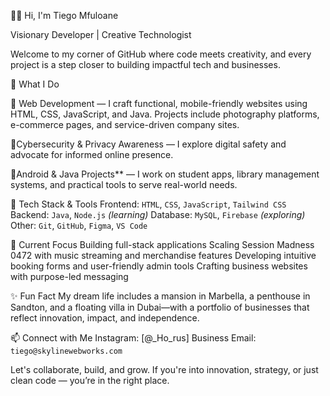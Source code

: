 👋🏾 Hi, I'm Tiego Mfuloane

Visionary Developer | Creative Technologist 

Welcome to my corner of GitHub where code meets creativity, and every project is a step closer to building impactful tech and businesses.



💼 What I Do

🎨 Web Development — I craft functional, mobile-friendly websites using HTML, CSS, JavaScript, and Java. Projects include photography platforms, e-commerce pages, and service-driven company sites.

🔐Cybersecurity & Privacy Awareness — I explore digital safety and advocate for informed online presence.

📱Android & Java Projects** — I work on student apps, library management systems, and practical tools to serve real-world needs.




🚀 Tech Stack & Tools
Frontend: `HTML`, `CSS`, `JavaScript`, `Tailwind CSS`
Backend: `Java`, `Node.js` *(learning)*
Database: `MySQL`, `Firebase` *(exploring)*
Other: `Git`, `GitHub`, `Figma`, `VS Code`



🎯 Current Focus
Building full-stack applications
Scaling Session Madness 0472 with music streaming and merchandise features
Developing intuitive booking forms and user-friendly admin tools
Crafting business websites with purpose-led messaging



✨ Fun Fact
My dream life includes a mansion in Marbella, a penthouse in Sandton, and a floating villa in Dubai—with a portfolio of businesses that reflect innovation, impact, and independence.



📫 Connect with Me
Instagram: [@_Ho_rus]
Business Email: `tiego@skylinewebworks.com`

Let's collaborate, build, and grow. If you're into innovation, strategy, or just clean code — you’re in the right place.

